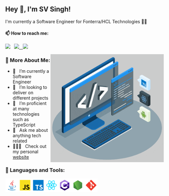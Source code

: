 ## Hey 👋, I'm SV Singh!

I'm currently a Software Engineer for Fonterra/HCL Technologies 👨‍💻

#### 📫 How to reach me:
  
[<img src="https://img.icons8.com/color/48/000000/linkedin.png" width="3.5%"/>](https://www.linkedin.com/in/sv-dev/) &nbsp; <a href="mailto:svsingh.software@gmail.com"> <img src="https://img.icons8.com/fluent/48/000000/gmail.png" width="3.5%"/> &nbsp; [<img src="https://img.icons8.com/dusk/50/000000/domain.png" width="3.5%" />](https://www.svsingh.co.nz/)


<img align="right" alt="GIF" src="https://raw.githubusercontent.com/sv-singh/sv-singh/main/techstack.gif" width="360px"/>
  
### 🧐 More About Me:

- 🔭 &nbsp; I’m currently a Software Engineer
- 🤝 &nbsp; I’m looking to deliver on different projects
- 🌱 &nbsp; I’m proficient at many technologies such as TypeScript
- 💬 &nbsp; Ask me about anything tech related
- 👨🏻‍💻 &nbsp; Check out my personal [website](https://svsingh.co.nz/)



### 🔨 Languages and Tools:
<a href="https://www.java.com" target="_blank"><img align="left" alt="Java" height ="42px" src="https://raw.githubusercontent.com/sv-singh/icons/main/java/java.svg"></a>
<a href="https://developer.mozilla.org/en-US/docs/Web/JavaScript" target="_blank"> <img align="left" alt="JavaScript" height ="42px"  src="https://raw.githubusercontent.com/sv-singh/icons/main/javascript/javascript.svg"> </a>
<a href="https://www.typescriptlang.org/" target="_blank"><img align="left" alt="Typescirpt" height ="42px" src="https://raw.githubusercontent.com/sv-singh/icons/main/typescript/typescript.svg"></a>
<a href="https://reactjs.org/" target="_blank"> <img align="left" alt="React" height ="42px" src="https://raw.githubusercontent.com/sv-singh/icons/main/react/react.svg"></a>
<a href="https://docs.microsoft.com/en-us/dotnet/csharp/" target="_blank"> <img align="left" alt="CSharp" height ="42px" src="https://raw.githubusercontent.com/sv-singh/icons/main/c%23/c%23.svg"></a>
<a href="https://nodejs.org" target="_blank"><img align="left" alt="Node.js" height ="42px" src="https://raw.githubusercontent.com/sv-singh/icons/main/node/node.svg"></a>
<a href="https://git-scm.com/" target="_blank"> <img src="https://raw.githubusercontent.com/sv-singh/icons/main/git-scm/git-scm.svg" align="left" alt="git" height='42px'/> </a>


<!---
sv-singh/sv-singh is a ✨ special ✨ repository because its `README.md` (this file) appears on your GitHub profile.
You can click the Preview link to take a look at your changes.
--->
